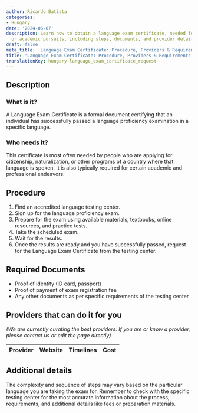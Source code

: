 ```yaml
---
author: Ricardo Batista
categories:
- Hungary
date: '2024-06-07'
description: Learn how to obtain a language exam certificate, needed for citizenship
  or academic pursuits, including steps, documents, and provider details.
draft: false
meta_title: 'Language Exam Certificate: Procedure, Providers & Requirements'
title: 'Language Exam Certificate: Procedure, Providers & Requirements'
translationKey: hungary-language_exam_certificate_request
---
```



## Description
### What is it?
A Language Exam Certificate is a formal document certifying that an individual has successfully passed a language proficiency examination in a specific language.

### Who needs it?
This certificate is most often needed by people who are applying for citizenship, naturalization, or other programs of a country where that language is spoken. It is also typically required for certain academic and professional endeavors.

## Procedure
1. Find an accredited language testing center.
2. Sign up for the language proficiency exam.
3. Prepare for the exam using available materials, textbooks, online resources, and practice tests.
4. Take the scheduled exam.
5. Wait for the results.
6. Once the results are ready and you have successfully passed, request for the Language Exam Certificate from the testing center.

## Required Documents
- Proof of identity (ID card, passport)
- Proof of payment of exam registration fee
- Any other documents as per specific requirements of the testing center

## Providers that can do it for you

_(We are currently curating the best providers. If you are or know a provider, please contact us or edit the page directly)_

| Provider        |     Website     |     Timelines    |       Cost      |
| --------------- | --------------- |  :-------------: | :-------------: |

## Additional details
The complexity and sequence of steps may vary based on the particular language you are taking the exam for. Remember to check with the specific testing center for the most accurate information about the process, requirements, and additional details like fees or preparation materials.